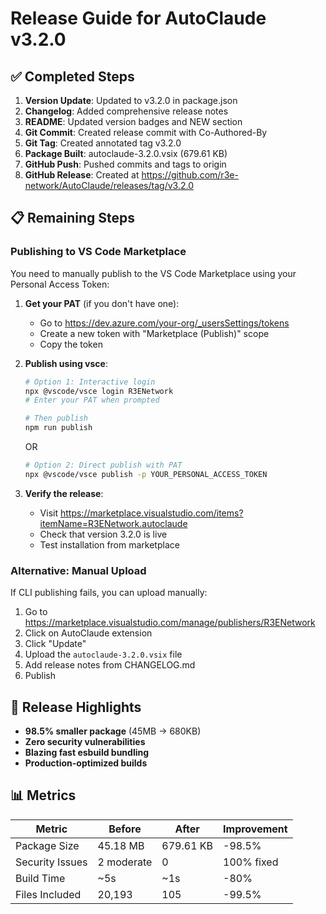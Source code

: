 # Release Guide for AutoClaude v3.2.0

## ✅ Completed Steps

1. **Version Update**: Updated to v3.2.0 in package.json
2. **Changelog**: Added comprehensive release notes
3. **README**: Updated version badges and NEW section
4. **Git Commit**: Created release commit with Co-Authored-By
5. **Git Tag**: Created annotated tag v3.2.0
6. **Package Built**: autoclaude-3.2.0.vsix (679.61 KB)
7. **GitHub Push**: Pushed commits and tags to origin
8. **GitHub Release**: Created at https://github.com/r3e-network/AutoClaude/releases/tag/v3.2.0

## 📋 Remaining Steps

### Publishing to VS Code Marketplace

You need to manually publish to the VS Code Marketplace using your Personal Access Token:

1. **Get your PAT** (if you don't have one):
   - Go to https://dev.azure.com/your-org/_usersSettings/tokens
   - Create a new token with "Marketplace (Publish)" scope
   - Copy the token

2. **Publish using vsce**:

   ```bash
   # Option 1: Interactive login
   npx @vscode/vsce login R3ENetwork
   # Enter your PAT when prompted

   # Then publish
   npm run publish
   ```

   OR

   ```bash
   # Option 2: Direct publish with PAT
   npx @vscode/vsce publish -p YOUR_PERSONAL_ACCESS_TOKEN
   ```

3. **Verify the release**:
   - Visit https://marketplace.visualstudio.com/items?itemName=R3ENetwork.autoclaude
   - Check that version 3.2.0 is live
   - Test installation from marketplace

### Alternative: Manual Upload

If CLI publishing fails, you can upload manually:

1. Go to https://marketplace.visualstudio.com/manage/publishers/R3ENetwork
2. Click on AutoClaude extension
3. Click "Update"
4. Upload the `autoclaude-3.2.0.vsix` file
5. Add release notes from CHANGELOG.md
6. Publish

## 🎉 Release Highlights

- **98.5% smaller package** (45MB → 680KB)
- **Zero security vulnerabilities**
- **Blazing fast esbuild bundling**
- **Production-optimized builds**

## 📊 Metrics

| Metric          | Before     | After     | Improvement |
| --------------- | ---------- | --------- | ----------- |
| Package Size    | 45.18 MB   | 679.61 KB | -98.5%      |
| Security Issues | 2 moderate | 0         | 100% fixed  |
| Build Time      | ~5s        | ~1s       | -80%        |
| Files Included  | 20,193     | 105       | -99.5%      |
